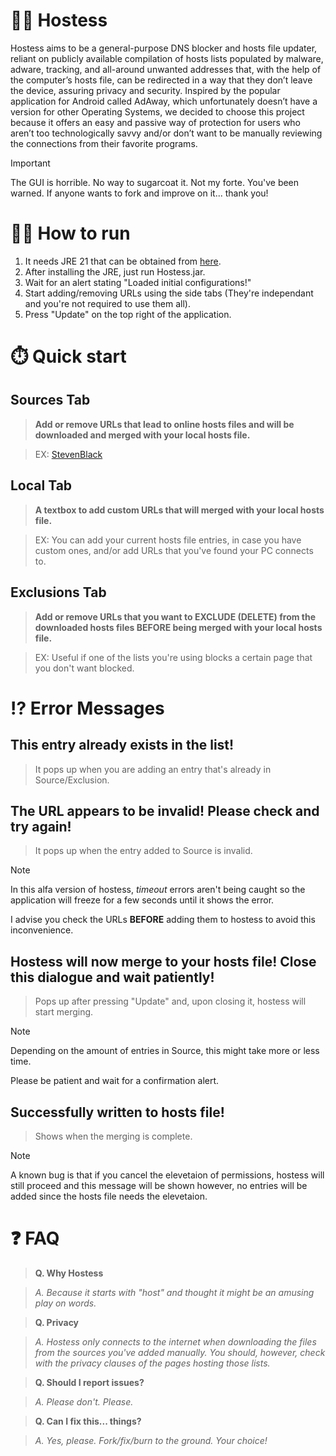 # :woman_pilot: Hostess
Hostess aims to be a general-purpose DNS blocker and hosts file updater, reliant on publicly available compilation of hosts lists populated by malware, adware, tracking, and all-around unwanted addresses that, with the help of the computer’s hosts file, can be redirected in a way that they don’t leave the device, assuring privacy and security.
Inspired by the popular application for Android called AdAway, which unfortunately doesn’t have a version for other Operating Systems, we decided to choose this project because it offers an easy and passive
way of protection for users who aren’t too technologically savvy and/or don’t want to be manually reviewing the connections from their favorite programs.

> [!IMPORTANT]
> The GUI is horrible. No way to sugarcoat it. Not my forte. You've been warned.
> If anyone wants to fork and improve on it... thank you!

# :running_woman: How to run
1. It needs JRE 21 that can be obtained from [here](https://adoptium.net/es/temurin/releases/?version=21&arch=any&os=windows&package=jre).
2. After installing the JRE, just run  Hostess.jar.
3. Wait for an alert stating "Loaded initial configurations!"
4. Start adding/removing URLs using the side tabs (They're independant and you're not required to use them all).
5. Press "Update" on the top right of the application.

# :stopwatch: Quick start
## Sources Tab
>**Add or remove URLs that lead to online hosts files and will be downloaded and merged with your local hosts file.**

>EX: [StevenBlack](https://raw.githubusercontent.com/StevenBlack/hosts/master/hosts)

## Local Tab
>**A textbox to add custom URLs that will merged with your local hosts file.**

>EX: You can add your current hosts file entries, in case you have custom ones, and/or add URLs that you've found your PC connects to.

## Exclusions Tab
>**Add or remove URLs that you want to EXCLUDE (DELETE) from the downloaded hosts files BEFORE being merged with your local hosts file.**

>EX: Useful if one of the lists you're using blocks a certain page that you don't want blocked.

# :interrobang: Error Messages
## This entry already exists in the list!
>It pops up when you are adding an entry that's already in Source/Exclusion. 

## The URL appears to be invalid! Please check and try again!
>It pops up when the entry added to Source is invalid.

> [!NOTE]
> In this alfa version of hostess, *timeout* errors aren't being caught so the application will freeze for a few seconds until it shows the error.
> 
> I advise you check the URLs **BEFORE** adding them to hostess to avoid this inconvenience.

## Hostess will now merge to your hosts file! Close this dialogue and wait patiently!
>Pops up after pressing "Update" and, upon closing it, hostess will start merging.

> [!NOTE]
> Depending on the amount of entries in Source, this might take more or less time.
>
> Please be patient and wait for a confirmation alert.

## Successfully written to hosts file!
>Shows when the merging is complete.

> [!NOTE]
> A known bug is that if you cancel the elevetaion of permissions, hostess will still proceed and this message will be shown however, no entries will be added since the hosts file needs the elevetaion.

# :question: FAQ
>**Q. Why Hostess**

>*A. Because it starts with "host" and thought it might be an amusing play on words.*

>**Q. Privacy**

>*A. Hostess only connects to the internet when downloading the files from the sources you've added manually.
>You should, however, check with the privacy clauses of the pages hosting those lists.*

>**Q. Should I report issues?**

>*A. Please don't. Please.*

>**Q. Can I fix this... things?**

>*A. Yes, please. Fork/fix/burn to the ground. Your choice!*

